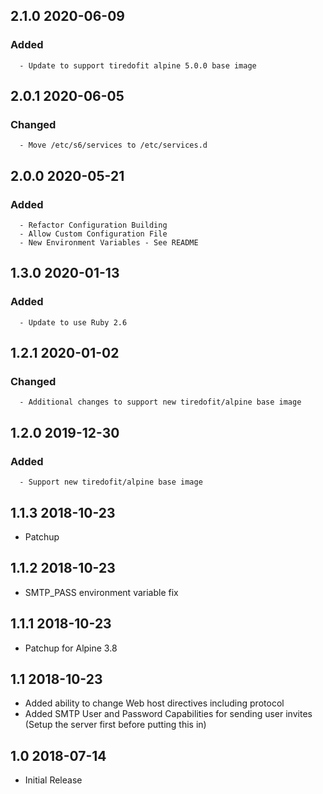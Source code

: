 ## 2.1.0 2020-06-09 <dave at tiredofit dot ca>

   ### Added
      - Update to support tiredofit alpine 5.0.0 base image


## 2.0.1 2020-06-05 <dave at tiredofit dot ca>

   ### Changed
      - Move /etc/s6/services to /etc/services.d


## 2.0.0 2020-05-21 <dave at tiredofit dot ca>

   ### Added
      - Refactor Configuration Building
      - Allow Custom Configuration File
      - New Environment Variables - See README


## 1.3.0 2020-01-13 <dave at tiredofit dot ca>

   ### Added
      - Update to use Ruby 2.6


## 1.2.1 2020-01-02 <dave at tiredofit dot ca>

   ### Changed
      - Additional changes to support new tiredofit/alpine base image


## 1.2.0 2019-12-30 <dave at tiredofit dot ca>

   ### Added
      - Support new tiredofit/alpine base image


## 1.1.3 2018-10-23 <dave at tiredofit dot ca>

* Patchup

## 1.1.2 2018-10-23 <dave at tiredofit dot ca>

* SMTP_PASS environment variable fix

## 1.1.1 2018-10-23 <dave at tiredofit dot ca>

* Patchup for Alpine 3.8

## 1.1 2018-10-23 <dave at tiredofit dot ca>

* Added ability to change Web host directives including protocol
* Added SMTP User and Password Capabilities for sending user invites (Setup the server first before putting this in)

## 1.0 2018-07-14 <dave at tiredofit dot ca>

* Initial Release

